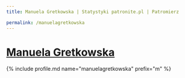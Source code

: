 ```yaml
---
title: Manuela Gretkowska | Statystyki patronite.pl | Patromierz

permalink: /manuelagretkowska
---
```


# [Manuela Gretkowska](https://patronite.pl/manuelagretkowska)

{% include profile.md name="manuelagretkowska" prefix="m" %}
